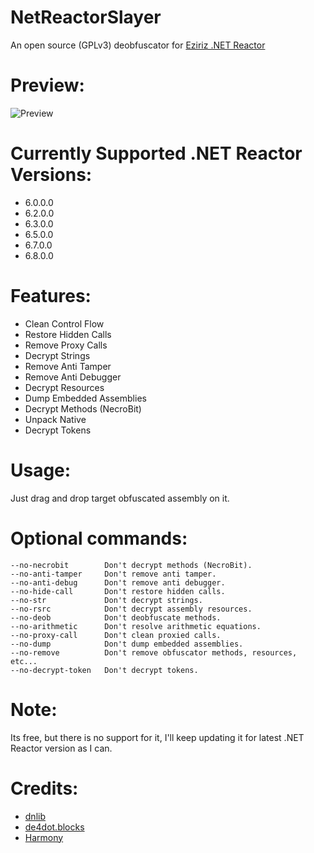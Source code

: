 # NetReactorSlayer

An open source (GPLv3) deobfuscator for [Eziriz .NET Reactor](https://www.eziriz.com/reactor_download.htm)

# Preview:
![Preview](https://user-images.githubusercontent.com/53654076/142784856-e58ec3a2-6e07-4337-add4-9373a65638a3.png)

# Currently Supported .NET Reactor Versions:
- 6.0.0.0
- 6.2.0.0
- 6.3.0.0
- 6.5.0.0
- 6.7.0.0
- 6.8.0.0

# Features:
- Clean Control Flow
- Restore Hidden Calls
- Remove Proxy Calls
- Decrypt Strings
- Remove Anti Tamper
- Remove Anti Debugger
- Decrypt Resources
- Dump Embedded Assemblies
- Decrypt Methods (NecroBit)
- Unpack Native
- Decrypt Tokens

# Usage:
Just drag and drop target obfuscated assembly on it.

# Optional commands:
```
--no-necrobit        Don't decrypt methods (NecroBit).
--no-anti-tamper     Don't remove anti tamper.
--no-anti-debug      Don't remove anti debugger.
--no-hide-call       Don't restore hidden calls.
--no-str             Don't decrypt strings.
--no-rsrc            Don't decrypt assembly resources.
--no-deob            Don't deobfuscate methods.
--no-arithmetic      Don't resolve arithmetic equations.
--no-proxy-call      Don't clean proxied calls.
--no-dump            Don't dump embedded assemblies.
--no-remove          Don't remove obfuscator methods, resources, etc...
--no-decrypt-token   Don't decrypt tokens.
```
# Note:
Its free, but there is no support for it, I'll keep updating it for latest .NET Reactor version as I can.

# Credits:
- [dnlib](https://github.com/0xd4d/dnlib)
- [de4dot.blocks](https://github.com/de4dot/de4dot/tree/master/de4dot.blocks)
- [Harmony](https://github.com/pardeike/Harmony)
